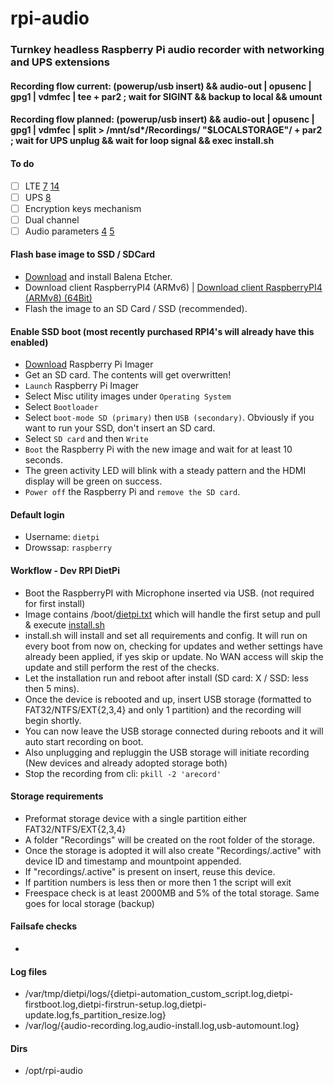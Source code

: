 # rpi-audio
### Turnkey headless Raspberry Pi audio recorder with networking and UPS extensions 
#### Recording flow current: (powerup/usb insert) && audio-out | opusenc | gpg1 | vdmfec | tee + par2 ; wait for SIGINT && backup to local && umount  
#### Recording flow planned: (powerup/usb insert) && audio-out | opusenc | gpg1 | vdmfec | split > /mnt/sd*/Recordings/ "$LOCALSTORAGE"/ + par2 ; wait for UPS unplug && wait for loop signal && exec install.sh

#### To do
- [ ] LTE [7](https://github.com/WaaromZoMoeilijk/rpi-audio/issues/7) [14](https://github.com/WaaromZoMoeilijk/rpi-audio/issues/14)
- [ ] UPS [8](https://github.com/WaaromZoMoeilijk/rpi-audio/issues/8)
- [ ] Encryption keys mechanism
- [ ] Dual channel
- [ ] Audio parameters [4](https://github.com/WaaromZoMoeilijk/rpi-audio/issues/4) [5](https://github.com/WaaromZoMoeilijk/rpi-audio/issues/5)

#### Flash base image to SSD / SDCard
- [Download](https://www.balena.io/etcher/) and install Balena Etcher.
- Download client RaspberryPI4 (ARMv6) | [Download client RaspberryPI4 (ARMv8) (64Bit)](https://nextcloud.waaromzomoeilijk.nl/s/rkWaBseReC3pxNf)
- Flash the image to an SD Card / SSD (recommended).

#### Enable SSD boot (most recently purchased RPI4's will already have this enabled)
- [Download](https://www.raspberrypi.org/downloads) Raspberry Pi Imager 
- Get an SD card. The contents will get overwritten!
- `Launch` Raspberry Pi Imager
- Select Misc utility images under `Operating System`
- Select `Bootloader`
- Select `boot-mode SD (primary)` then `USB (secondary)`. Obviously if you want to run your SSD, don't insert an SD card.
- Select `SD card` and then `Write`
- `Boot` the Raspberry Pi with the new image and wait for at least 10 seconds.
- The green activity LED will blink with a steady pattern and the HDMI display will be green on success.
- `Power off` the Raspberry Pi and `remove the SD card`.

#### Default login
- Username: `dietpi`
- Drowssap: `raspberry`

#### Workflow - Dev RPI DietPi
- Boot the RaspberryPI with Microphone inserted via USB. (not required for first install)
- Image contains /boot/[dietpi.txt](https://github.com/WaaromZoMoeilijk/rpi-audio/blob/main/dietpi.txt) which will handle the first setup and pull & execute [install.sh](https://github.com/WaaromZoMoeilijk/rpi-audio/blob/main/install.sh) 
- install.sh will install and set all requirements and config. It will run on every boot from now on, checking for updates and wether settings have already been applied, if yes skip or update. No WAN access will skip the update and still perform the rest of the checks.
- Let the installation run and reboot after install (SD card: X / SSD: less then 5 mins).
- Once the device is rebooted and up, insert USB storage (formatted to FAT32/NTFS/EXT{2,3,4} and only 1 partition) and the recording will begin shortly.
- You can now leave the USB storage connected during reboots and it will auto start recording on boot.
- Also unplugging and repluggin the USB storage will initiate recording (New devices and already adopted storage both)
- Stop the recording from cli: `pkill -2 'arecord'`

#### Storage requirements
- Preformat storage device with a single partition either FAT32/NTFS/EXT{2,3,4} 
- A folder "Recordings" will be created on the root folder of the storage.
- Once the storage is adopted it will also create "Recordings/.active" with device ID and timestamp and mountpoint appended.
- If "recordings/.active" is present on insert, reuse this device.
- If partition numbers is less then or more then 1 the script will exit
- Freespace check is at least 2000MB and 5% of the total storage. Same goes for local storage (backup)

#### Failsafe checks
-

#### Log files
- /var/tmp/dietpi/logs/{dietpi-automation_custom_script.log,dietpi-firstboot.log,dietpi-firstrun-setup.log,dietpi-update.log,fs_partition_resize.log}
- /var/log/{audio-recording.log,audio-install.log,usb-automount.log}

#### Dirs
- /opt/rpi-audio
